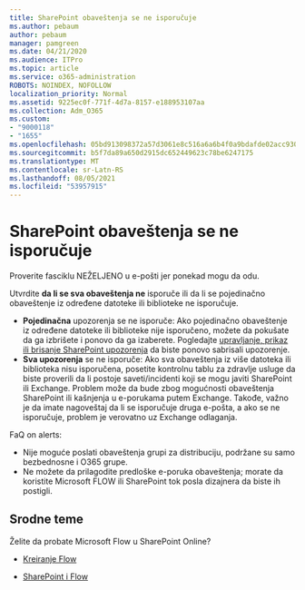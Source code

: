 ```yaml
---
title: SharePoint obaveštenja se ne isporučuje
ms.author: pebaum
author: pebaum
manager: pamgreen
ms.date: 04/21/2020
ms.audience: ITPro
ms.topic: article
ms.service: o365-administration
ROBOTS: NOINDEX, NOFOLLOW
localization_priority: Normal
ms.assetid: 9225ec0f-771f-4d7a-8157-e188953107aa
ms.collection: Adm_O365
ms.custom:
- "9000118"
- "1655"
ms.openlocfilehash: 05bd913098372a57d3061e8c516a6a6b4f0a9bdafde02acc930062d6281d06dd
ms.sourcegitcommit: b5f7da89a650d2915dc652449623c78be6247175
ms.translationtype: MT
ms.contentlocale: sr-Latn-RS
ms.lasthandoff: 08/05/2021
ms.locfileid: "53957915"
---
```

# <a name="sharepoint-alert-notifications-not-delivered"></a>SharePoint obaveštenja se ne isporučuje

Proverite fasciklu NEŽELJENO u e-pošti jer ponekad mogu da odu.

Utvrdite **da li se sva obaveštenja ne** isporuče ili da li se pojedinačno obaveštenje iz određene datoteke ili biblioteke ne isporučuje. 

- **Pojedinačna** upozorenja se ne isporuče: Ako pojedinačno obaveštenje iz određene datoteke ili biblioteke nije isporučeno, možete da pokušate da ga izbrišete i ponovo da ga izaberete. Pogledajte [upravljanje, prikaz ili brisanje SharePoint upozorenja](https://support.office.com/article/manage-view-or-delete-sharepoint-alerts-99dfb19c-9a90-4a8c-aba1-aa8c8afb0de2) da biste ponovo sabrisali upozorenje.
- **Sva upozorenja** se ne isporuče: Ako sva obaveštenja iz više datoteka [](https://admin.microsoft.com/AdminPortal/Home#/servicehealth) ili biblioteka nisu isporučena, posetite kontrolnu tablu za zdravlje usluge da biste proverili da li postoje saveti/incidenti koji se mogu javiti SharePoint ili Exchange. Problem može da bude zbog mogućnosti obaveštenja SharePoint ili kašnjenja u e-porukama putem Exchange. Takođe, važno je da imate nagoveštaj da li se isporučuje druga e-pošta, a ako se ne isporučuje, problem je verovatno uz Exchange odlaganja.

FaQ on alerts:

- Nije moguće poslati obaveštenja grupi za distribuciju, podržane su samo bezbednosne i O365 grupe.
- Ne možete da prilagodite predloške e-poruka obaveštenja; morate da koristite Microsoft FLOW ili SharePoint tok posla dizajnera da biste ih postigli.

## <a name="related-topics"></a>Srodne teme

Želite da probate Microsoft Flow u SharePoint Online?

- [Kreiranje Flow](https://support.office.com/article/a9c3e03b-0654-46af-a254-20252e580d01)

- [SharePoint i Flow](https://flow.microsoft.com//blog/sharepoint-and-flow/)
